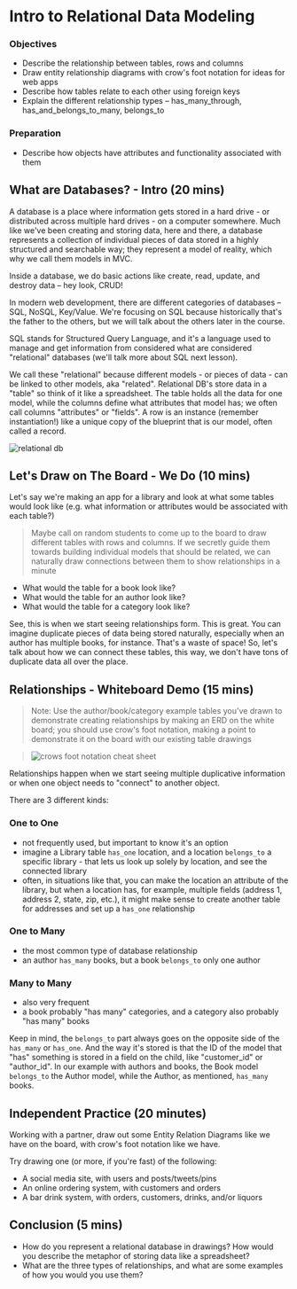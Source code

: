 # Intro to Relational Data Modeling

### Objectives

- Describe the relationship between tables, rows and columns
- Draw entity relationship diagrams with crow's foot notation for ideas for web apps
- Describe how tables relate to each other using foreign keys
- Explain the different relationship types – has_many_through, has_and_belongs_to_many, belongs_to

### Preparation

- Describe how objects have attributes and functionality associated with them

## What are Databases? - Intro (20 mins)

A database is a place where information gets stored in a hard drive - or distributed across multiple hard drives - on a computer somewhere. Much like we've been creating and storing data, here and there, a database represents a collection of individual pieces of data stored in a highly structured and searchable way; they represent a model of reality, which why we call them models in MVC.

Inside a database, we do basic actions like create, read, update, and destroy data – hey look, CRUD!

In modern web development, there are different categories of databases – SQL, NoSQL, Key/Value. We're focusing on SQL because historically that's the father to the others, but we will talk about the others later in the course.

SQL stands for Structured Query Language, and it's a language used to manage and get information from considered what are considered "relational" databases (we'll talk more about SQL next lesson).

We call these "relational" because different models - or pieces of data - can be linked to other models, aka "related". Relational DB's store data in a "table" so think of it like a spreadsheet. The table holds all the data for one model, while the columns define what attributes that model has; we often call columns "attributes" or "fields". A row is an instance (remember instantiation!) like a unique copy of the blueprint that is our model, often called a record.

![relational db](https://cloud.githubusercontent.com/assets/25366/8589355/2646c588-25ca-11e5-9f2d-3d3afe8b7817.png)


## Let's Draw on The Board - We Do (10 mins)

Let's say we're making an app for a library and look at what some tables would look like (e.g. what information or attributes would be associated with each table?)

> Maybe call on random students to come up to the board to draw different tables with rows and columns. If we secretly guide them towards building individual models that should be related, we can naturally draw connections between them to show relationships in a minute

- What would the table for a book look like?
- What would the table for an author look like?
- What would the table for a category look like?

See, this is when we start seeing relationships form. This is great. You can imagine duplicate pieces of data being stored naturally, especially when an author has multiple books, for instance. That's a waste of space!  So, let's talk about how we can connect these tables, this way, we don't have tons of duplicate data all over the place.

## Relationships - Whiteboard Demo (15 mins)

> Note: Use the author/book/category example tables you've drawn to demonstrate creating relationships by making an ERD on the white board; you should use crow's foot notation, making a point to demonstrate it on the board with our existing table drawings

> ![crows foot notation cheat sheet](http://www.vivekmchawla.com/content/images/2013/Dec/ERD_Relationship_Symbols_Quick_Reference-1.png)

Relationships happen when we start seeing multiple duplicative information or when one object needs to "connect" to another object.

There are 3 different kinds:

### One to One
- not frequently used, but important to know it's an option
- imagine a Library table ```has_one``` location, and a location ```belongs_to``` a specific library - that lets us look up solely by location, and see the connected library
- often, in situations like that, you can make the location an attribute of the library, but when a location has, for example, multiple fields (address 1, address 2, state, zip, etc.), it might make sense to create another table for addresses and set up a ```has_one``` relationship

### One to Many
- the most common type of database relationship
- an author ```has_many``` books, but a book ```belongs_to``` only one author

### Many to Many
- also very frequent
- a book probably "has many" categories, and a category also probably "has many" books

Keep in mind, the ```belongs_to``` part always goes on the opposite side of the ```has_many``` or ```has_one```. And the way it's stored is that the ID of the model that "has" something is stored in a field on the child, like "customer_id" or "author_id".  In our example with authors and books, the Book model ```belongs_to``` the Author model, while the Author, as mentioned, ```has_many``` books.

## Independent Practice (20 minutes)

 Working with a partner, draw out some Entity Relation Diagrams like we have on the board, with crow's foot notation like we have.

 Try drawing one (or more, if you're fast) of the following:

 - A social media site, with users and posts/tweets/pins
 - An online ordering system, with customers and orders
 - A bar drink system, with orders, customers, drinks, and/or liquors

## Conclusion (5 mins)
- How do you represent a relational database in drawings? How would you describe the metaphor of storing data like a spreadsheet?
- What are the three types of relationships, and what are some examples of how you would you use them?